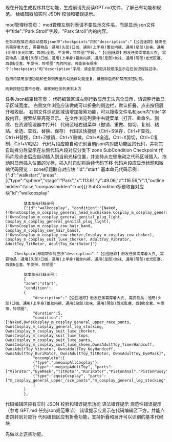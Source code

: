 现在开始生成程序其它功能，生成前请先阅读GPT.md文件，了解已有功能和规范。
给编辑器加实时 JSON 校验和错误提示。


mod管理标签页：
    mod管理左侧列表请不要显示文件名，而是显示json文件中"title":"Park Stroll"字段，"Park Stroll"内的内容。

    任务流程描述请自动提取json中"checkpoints"内的"description":"【公园迷踪】触发任务需穿着大衣, 需要物品：通用(头部)口枷、通用(上半身)蕾丝内裤、通用(足部)丝袜、通用(阴部)发光肛塞、西装b全套、牛发带，铃项圈"字段，"【公园迷踪】触发任务需穿着大衣, 需要物品：通用(头部)口枷、通用(上半身)蕾丝内裤、通用(足部)丝袜、通用(阴部)发光肛塞、西装b全套、牛发带，铃项圈"内的内容。可能会有很多个"checkpoints"和"description"字段，请全部提取并按顺序显示在任务流程描述中。

    启用和禁用按钮功能和任务列表里的勾选框功能重复，请删除启用和禁用按钮功能。

    刷新按钮位置不合理，请移到任务列表右上方

任务Json编辑标签页：
    代码编辑区域左侧行数显示无法完全显示，请调整行数显示区域宽度。
    右侧文件浏览应该做成可以折叠的侧边栏，默认折叠，点击按钮展开和收起。
    右侧文件浏览区域请增加搜索功能，可以搜索文件名和json内"title"字段内容，搜索结果高亮显示。
    在文件浏览列表中右键菜单（打开、重命名、删除、在资源管理器中打开）
    代码区域右键菜单（撤销、重做、剪切、复制、粘贴、全选、查找、替换、保存）
    代码区快捷键（Ctrl+S保存，Ctrl+F查找，Ctrl+H替换，Ctrl+Z撤销，Ctrl+Y重做，Ctrl+A全选，Ctrl+X剪切，Ctrl+C复制，Ctrl+V粘贴）
    代码片段应能自动识别当前json内对应功能区的代码，并将其自动拆分后显示在左侧代码片段对应分类下
        zone
        SubCondition
        Checkpoint
    代码片段点击后应自动插入到当前光标位置，并支持从左侧拖动之代码区域插入，拖动时显示插入位置的光标，插入时自动将后续代码下移
    代码片段应显示标题和微缩代码预览：
        zone标题取自对应块 "id":"start"
            基本单元代码示例：
            {"id":"walkstart","areas":[{"type":"sphere","stage":"Park","x":113.61,"y":49.06,"z":116.56,"r":1,"outlinehidden":false,"compasshidden":true}]}
        SubCondition标题取自对应块"id":"walkcosplay"

            基本单元代码示例：
            {"id":"walkcosplay", "condition":"[Naked,(!OwnsCosplay_m_cosplay_general_head_kuchikase,Cosplay_m_cosplay_general_head_kuchikase), (!OwnsCosplay_m_cosplay_general_genital_plug_light, Cosplay_m_cosplay_general_genital_plug_light), (!OwnsCosplay_m_cosplay_cow_hair_band, Cosplay_m_cosplay_cow_hair_band), (!OwnsCosplay_m_cosplay_cow_choker,Cosplay_m_cosplay_cow_choker), Cosplay_m_cosplay_suit_luxe_chorker, AdultToy_Vibrator, AdultToy_TitRotor, AdultToy_KuriRotor]"}

        Checkpoint标题取自对应块"description":"【公园迷踪】触发任务需穿着大衣, 需要物品：通用(头部)口枷、通用(上半身)蕾丝内裤、通用(足部)丝袜、通用(阴部)发光肛塞、西装b全套、牛发带，铃项圈"

            基本单元代码示例：
            {
			"zone":"start",
			"condition":
			{
				"description":"【公园迷踪】触发任务需穿着大衣, 需要物品：通用(头部)口枷、通用(上半身)蕾丝内裤、通用(足部)丝袜、通用(阴部)发光肛塞、西装b全套、牛发带，铃项圈",
				"duration":5,
				"condition":"[!Naked,OwnsCosplay_m_cosplay_general_upper_race_pants, OwnsCosplay_m_cosplay_general_leg_stocking, OwnsCosplay_m_cosplay_suit_luxe_chorker, OwnsCosplay_m_cosplay_suit_luxe_tops, OwnsCosplay_m_cosplay_suit_luxe_pants, OwnsCosplay_m_cosplay_suit_luxe_shoes,OwnsAdultToy_TimerHandcuff, OwnsAdultToy_Vibrator, OwnsAdultToy_KeyHandcuff, OwnsAdultToy_KuriRotor, OwnsAdultToy_TitRotor, OwnsAdultToy_EyeMask]",
				"oncomplete":[
				{"type":"unequipAllCosplay"},
				{"type":"unequipAdultToy", "parts":["Vibrator","EyeMask","TitRotor","KuriRotor","PistonAnal","PistonPussy"]},
				{"type":"equipCosplay", "parts":["m_cosplay_general_upper_race_pants","m_cosplay_general_leg_stocking","m_cosplay_suit_luxe_chorker","m_cosplay_suit_luxe_tops","m_cosplay_suit_luxe_pants","m_cosplay_suit_luxe_shoes"]}
				]
			}
		    },

代码编辑区应有实时 JSON 校验和错误提示功能
    语法错误提示
    规范性错误提示（参考 GPT.md 任务json规范章节）
    错误提示应显示在代码编辑区下方，并能点击跳转到对应行
代码编辑区应有折叠功能，支持折叠和展开可以识别的基本代码块
        

先做以上这些功能。